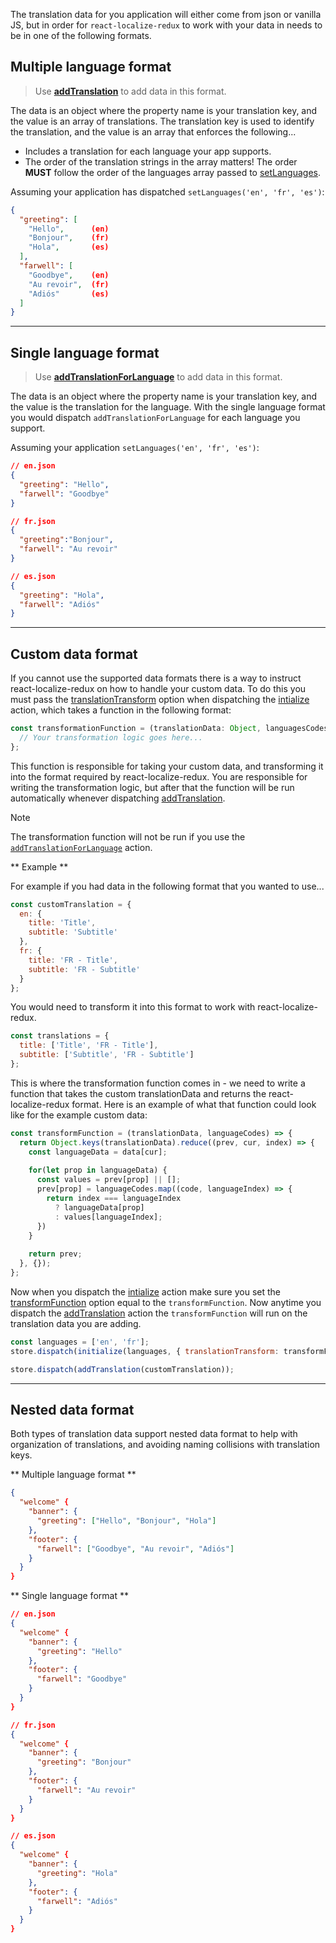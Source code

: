 The translation data for you application will either come from json or vanilla JS, but in order for `react-localize-redux` to work with your data in needs to be in one of the following formats.

## Multiple language format

> Use **[addTranslation](../api/action-creators#addtranslationdata)** to add data in this format.

The data is an object where the property name is your translation key, and the value is an array of translations. The translation key is used to identify the translation, and the value is an array that enforces the following...

* Includes a translation for each language your app supports.
* The order of the translation strings in the array matters! The order **MUST** follow the order of the languages array passed to [setLanguages]([addTranslationForLanguage](../api/action-creators#addtranslationforlanguagedata-language)).

Assuming your application has dispatched `setLanguages('en', 'fr', 'es')`:

```json
{
  "greeting": [
    "Hello",      (en)
    "Bonjour",    (fr)
    "Hola",       (es)
  ],
  "farwell": [
    "Goodbye",    (en)
    "Au revoir",  (fr)
    "Adiós"       (es)
  ]
}
```



---------------



## Single language format

> Use **[addTranslationForLanguage](../api/action-creators#addtranslationforlanguagedata-language)** to add data in this format.

The data is an object where the property name is your translation key, and the value is the translation for the language. With the single language format you would dispatch `addTranslationForLanguage` for each language you support.

Assuming your application `setLanguages('en', 'fr', 'es')`:

```json
// en.json
{
  "greeting": "Hello",
  "farwell": "Goodbye"
}

// fr.json
{
  "greeting":"Bonjour",
  "farwell": "Au revoir"
}

// es.json
{
  "greeting": "Hola",
  "farwell": "Adiós"
}
```




---------------





## Custom data format

If you cannot use the supported data formats there is a way to instruct react-localize-redux on how to handle your custom data. To do this you must pass the [translationTransform](../api/action-creators#initialize-options) option when dispatching the [intialize](../api/action-creators#initializelanguages-options) action, which takes a function in the following format: 

```javascript
const transformationFunction = (translationData: Object, languagesCodes: string[]) => {
  // Your transformation logic goes here...
};
```

This function is responsible for taking your custom data, and transforming it into the format required by react-localize-redux. You are responsible for writing the transformation logic, but after that the function will be run automatically whenever dispatching [addTranslation](../api/action-creators#addtranslationdata).

<div class="admonition note">
  <p class="first admonition-title">Note</p>
  <p class="last">The transformation function will not be run if you use the <code><a href="../api/action-creators/#addtranslationforlanguagedata-language">addTranslationForLanguage</a></code> action.</p>
</div>

** Example **

For example if you had data in the following format that you wanted to use...

```javascript
const customTranslation = {
  en: {
    title: 'Title',
    subtitle: 'Subtitle'
  },
  fr: {
    title: 'FR - Title',
    subtitle: 'FR - Subtitle'
  }
};
```

You would need to transform it into this format to work with react-localize-redux.

```javascript
const translations = {
  title: ['Title', 'FR - Title'],
  subtitle: ['Subtitle', 'FR - Subtitle']
};
```

This is where the transformation function comes in - we need to write a function that takes the custom translationData and returns the react-localize-redux format. Here is an example of what that function could look like for the example custom data:

```javascript
const transformFunction = (translationData, languageCodes) => {
  return Object.keys(translationData).reduce((prev, cur, index) => {
    const languageData = data[cur];
    
    for(let prop in languageData) {
      const values = prev[prop] || [];
      prev[prop] = languageCodes.map((code, languageIndex) => {
        return index === languageIndex
          ? languageData[prop]
          : values[languageIndex];
      })
    }
  
    return prev;
  }, {});
};
```

Now when you dispatch the [intialize](../api/action-creators#initializelanguages-options) action make sure you set the [transformFunction](../api/action-creators#initialize-options) option equal to the `transformFunction`. Now anytime you dispatch the [addTranslation](../api/action-creators#addtranslationdata) action the `transformFunction` will run on the translation data you are adding.

```javascript
const languages = ['en', 'fr'];
store.dispatch(initialize(languages, { translationTransform: transformFunction }));

store.dispatch(addTranslation(customTranslation));
```





---------------





## Nested data format

Both types of translation data support nested data format to help with organization of translations, and avoiding naming collisions with translation keys.

** Multiple language format **

```json
{
  "welcome" {
    "banner": {
      "greeting": ["Hello", "Bonjour", "Hola"]
    },
    "footer": {
      "farwell": ["Goodbye", "Au revoir", "Adiós"]
    }
  }
}
```

** Single language format **

```json
// en.json
{
  "welcome" {
    "banner": {
      "greeting": "Hello"
    },
    "footer": {
      "farwell": "Goodbye"
    }
  }
}

// fr.json
{
  "welcome" {
    "banner": {
      "greeting": "Bonjour"
    },
    "footer": {
      "farwell": "Au revoir"
    }
  }
}

// es.json
{
  "welcome" {
    "banner": {
      "greeting": "Hola"
    },
    "footer": {
      "farwell": "Adiós"
    }
  }
}
```